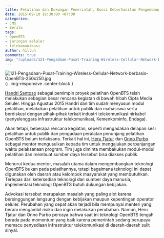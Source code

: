 ```yaml
---
title: Pelatihan dan Dukungan Pemerintah, Kunci Keberhasilan Pengembangan OpenBTS
date: 2015-09-10 18:30:00 +07:00
categories:
- CMS
- Berita
tags:
- OpenBTS
- jaringan seluler
- telekomunikasi
author: hillun
comments: true
img: "/uploads/121-Pengadaan-Pusat-Training-Wireless-Cellular-Network-berbasis-OpenBTS-250x250.jpg"
---
```


![121-Pengadaan-Pusat-Training-Wireless-Cellular-Network-berbasis-OpenBTS-250x250.jpg](/uploads/121-Pengadaan-Pusat-Training-Wireless-Cellular-Network-berbasis-OpenBTS-250x250.jpg){: .img-responsive .center-block }

[Handri Santoso](http://ciptamedia.org/team/handri-santoso/) sebagai pemimpin proyek pelatihan OpenBTS telah melakukan sebagian besar rencana kegiatan di bawah hibah Cipta Media Seluler. Hingga Agustus 2015 Handri dan tim sudah menyusun modul pelatihan, melakukan pelatihan untuk publik dan mahasiswa serta berdiskusi dengan pihak-pihak terkait industri telekomunikasi nirkabel (penyelenggara infrastruktur telekomunikasi, Kemenkominfo, Endaga).

Akan tetapi, beberapa rencana kegiatan, seperti mengadakan delapan sesi pelatihan untuk publik dan pengadaan peralatan penunjang pelatihan OpenBTS belum terlaksana. Terkait hal ini, [Heru Tjatur](http://ciptamedia.org/team/heru-tjatur/) dan [Onno Purbo](http://ciptamedia.org/team/onno-purbo/) sebagai mentor mengusulkan kepada tim untuk mengajukan perpanjangan waktu pelaksanaan program. Tim juga diminta membakukan modul-modul pelatihan dan membuat sumber daya tersebut bisa diakses publik.

Menurut kedua mentor, masalah utama dalam mengembangkan teknologi OpenBTS bukan pada pelatihannya, tetapi bagaimana teknologi ini dapat digunakan oleh daerah atau kelompok masyarakat yang membutuhkan. Terlepas dari ketersedian teknologi dan sumber daya manusia, implementasi teknologi OpenBTS butuh dukungan kebijakan.

Advokasi tersebut merupakan masalah yang paling alot karena bersinggungan langsung dengan kebijakan maupun kepentingan operator seluler. Perubahan yang cepat akan terjadi bila mempunyai menteri yang berani mengambil risiko dan ingin melakukan perubahan. Namun, Heru Tjatur dan Onno Purbo percaya bahwa saat ini teknologi OpenBTS tengah berada pada momentum yang baik karena pemerintah sedang berupaya memacu penyediaan infrastruktur telekomunikasi di daerah-daerah sulit sinyal.